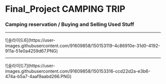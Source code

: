 # Final_Project CAMPING TRIP

### Camping reservation / Buying and Selling Used Stuff 
<hr>
![슬라이드6](https://user-images.githubusercontent.com/91609858/150153119-4c86910e-31d0-4192-911a-51e0a4259d67.PNG)
<hr>
![슬라이드7](https://user-images.githubusercontent.com/91609858/150153316-ccd22d2a-e3b6-474a-b5a7-4aaf9aabd266.PNG)
